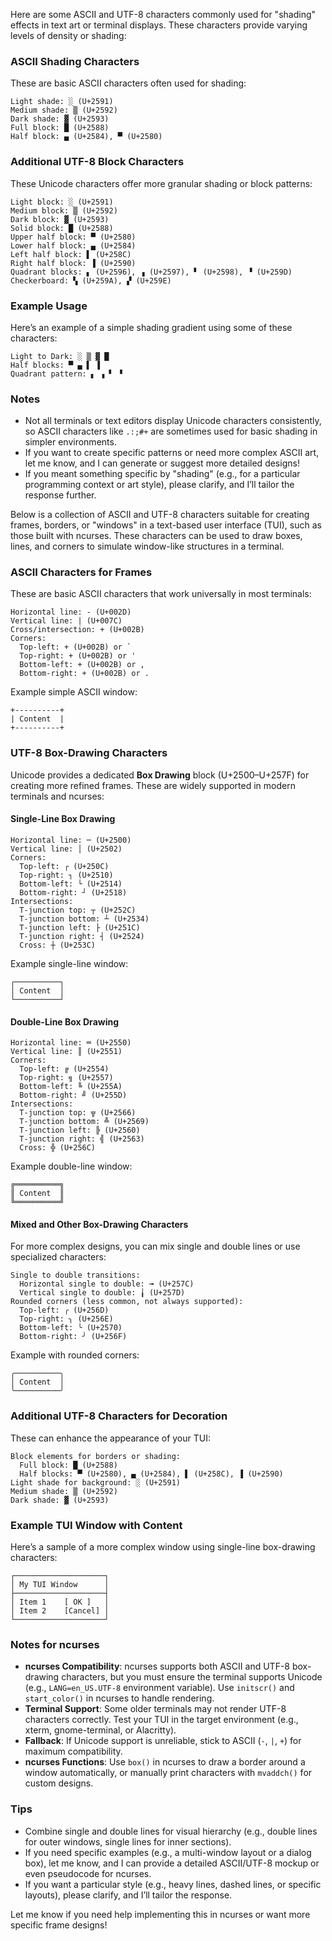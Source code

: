 Here are some ASCII and UTF-8 characters commonly used for "shading" effects in text art or terminal displays. These characters provide varying levels of density or shading:

### ASCII Shading Characters
These are basic ASCII characters often used for shading:
```
Light shade: ░ (U+2591)
Medium shade: ▒ (U+2592)
Dark shade: ▓ (U+2593)
Full block: █ (U+2588)
Half block: ▄ (U+2584), ▀ (U+2580)
```

### Additional UTF-8 Block Characters
These Unicode characters offer more granular shading or block patterns:
```
Light block: ░ (U+2591)
Medium block: ▒ (U+2592)
Dark block: ▓ (U+2593)
Solid block: █ (U+2588)
Upper half block: ▀ (U+2580)
Lower half block: ▄ (U+2584)
Left half block: ▌ (U+258C)
Right half block: ▐ (U+2590)
Quadrant blocks: ▖ (U+2596), ▗ (U+2597), ▘ (U+2598), ▝ (U+259D)
Checkerboard: ▚ (U+259A), ▞ (U+259E)
```

### Example Usage
Here’s an example of a simple shading gradient using some of these characters:
```
Light to Dark: ░ ▒ ▓ █
Half blocks: ▀ ▄ ▌ ▐
Quadrant pattern: ▖ ▗ ▘ ▝
```

### Notes
- Not all terminals or text editors display Unicode characters consistently, so ASCII characters like `.:;#+` are sometimes used for basic shading in simpler environments.
- If you want to create specific patterns or need more complex ASCII art, let me know, and I can generate or suggest more detailed designs!
- If you meant something specific by "shading" (e.g., for a particular programming context or art style), please clarify, and I’ll tailor the response further.



 Below is a collection of ASCII and UTF-8 characters suitable for creating frames, borders, or "windows" in a text-based user interface (TUI), such as those built with ncurses. These characters can be used to draw boxes, lines, and corners to simulate window-like structures in a terminal.

### ASCII Characters for Frames
These are basic ASCII characters that work universally in most terminals:
```
Horizontal line: - (U+002D)
Vertical line: | (U+007C)
Cross/intersection: + (U+002B)
Corners:
  Top-left: + (U+002B) or `
  Top-right: + (U+002B) or '
  Bottom-left: + (U+002B) or ,
  Bottom-right: + (U+002B) or .
```

Example simple ASCII window:
```
+----------+
| Content  |
+----------+
```

### UTF-8 Box-Drawing Characters
Unicode provides a dedicated **Box Drawing** block (U+2500–U+257F) for creating more refined frames. These are widely supported in modern terminals and ncurses:

#### Single-Line Box Drawing
```
Horizontal line: ─ (U+2500)
Vertical line: │ (U+2502)
Corners:
  Top-left: ┌ (U+250C)
  Top-right: ┐ (U+2510)
  Bottom-left: └ (U+2514)
  Bottom-right: ┘ (U+2518)
Intersections:
  T-junction top: ┬ (U+252C)
  T-junction bottom: ┴ (U+2534)
  T-junction left: ├ (U+251C)
  T-junction right: ┤ (U+2524)
  Cross: ┼ (U+253C)
```

Example single-line window:
```
┌──────────┐
│ Content  │
└──────────┘
```

#### Double-Line Box Drawing
```
Horizontal line: ═ (U+2550)
Vertical line: ║ (U+2551)
Corners:
  Top-left: ╔ (U+2554)
  Top-right: ╗ (U+2557)
  Bottom-left: ╚ (U+255A)
  Bottom-right: ╝ (U+255D)
Intersections:
  T-junction top: ╦ (U+2566)
  T-junction bottom: ╩ (U+2569)
  T-junction left: ╠ (U+2560)
  T-junction right: ╣ (U+2563)
  Cross: ╬ (U+256C)
```

Example double-line window:
```
╔══════════╗
║ Content  ║
╚══════════╝
```

#### Mixed and Other Box-Drawing Characters
For more complex designs, you can mix single and double lines or use specialized characters:
```
Single to double transitions:
  Horizontal single to double: ╼ (U+257C)
  Vertical single to double: ╽ (U+257D)
Rounded corners (less common, not always supported):
  Top-left: ╭ (U+256D)
  Top-right: ╮ (U+256E)
  Bottom-left: ╰ (U+2570)
  Bottom-right: ╯ (U+256F)
```

Example with rounded corners:
```
╭──────────╮
│ Content  │
╰──────────╯
```

### Additional UTF-8 Characters for Decoration
These can enhance the appearance of your TUI:
```
Block elements for borders or shading:
  Full block: █ (U+2588)
  Half blocks: ▀ (U+2580), ▄ (U+2584), ▌ (U+258C), ▐ (U+2590)
Light shade for background: ░ (U+2591)
Medium shade: ▒ (U+2592)
Dark shade: ▓ (U+2593)
```

### Example TUI Window with Content
Here’s a sample of a more complex window using single-line box-drawing characters:
```
┌────────────────────┐
│ My TUI Window      │
├────────────────────┤
│ Item 1    [ OK ]   │
│ Item 2    [Cancel] │
└────────────────────┘
```

### Notes for ncurses
- **ncurses Compatibility**: ncurses supports both ASCII and UTF-8 box-drawing characters, but you must ensure the terminal supports Unicode (e.g., `LANG=en_US.UTF-8` environment variable). Use `initscr()` and `start_color()` in ncurses to handle rendering.
- **Terminal Support**: Some older terminals may not render UTF-8 characters correctly. Test your TUI in the target environment (e.g., xterm, gnome-terminal, or Alacritty).
- **Fallback**: If Unicode support is unreliable, stick to ASCII (`-`, `|`, `+`) for maximum compatibility.
- **ncurses Functions**: Use `box()` in ncurses to draw a border around a window automatically, or manually print characters with `mvaddch()` for custom designs.

### Tips
- Combine single and double lines for visual hierarchy (e.g., double lines for outer windows, single lines for inner sections).
- If you need specific examples (e.g., a multi-window layout or a dialog box), let me know, and I can provide a detailed ASCII/UTF-8 mockup or even pseudocode for ncurses.
- If you want a particular style (e.g., heavy lines, dashed lines, or specific layouts), please clarify, and I’ll tailor the response.

Let me know if you need help implementing this in ncurses or want more specific frame designs!
